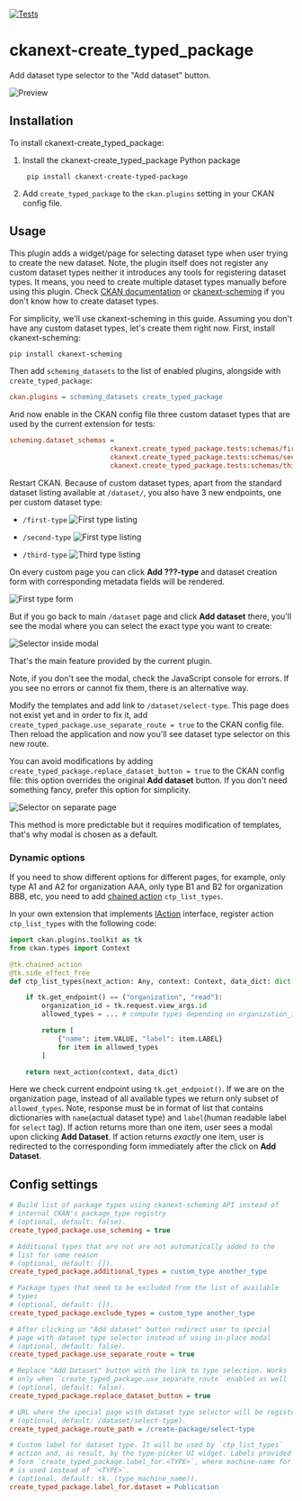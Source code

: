 [![Tests](https://github.com/DataShades/ckanext-create_typed_package/actions/workflows/test.yml/badge.svg?branch=master)](https://github.com/DataShades/ckanext-create_typed_package/actions)

# ckanext-create_typed_package


Add dataset type selector to the "Add dataset" button.

![Preview](https://github.com/DataShades/ckanext-create_typed_package/raw/master/selector.png)


## Installation

To install ckanext-create_typed_package:

1. Install the ckanext-create_typed_package Python package

		pip install ckanext-create-typed-package

1. Add ``create_typed_package`` to the ``ckan.plugins`` setting in your CKAN
   config file.


## Usage

This plugin adds a widget/page for selecting dataset type when user trying to
create the new dataset. Note, the plugin itself does not register any custom
dataset types neither it introduces any tools for registering dataset types. It
means, you need to create multiple dataset types manually before using this
plugin. Check [CKAN
documentation](https://docs.ckan.org/en/2.11/extensions/remote-config-update.html)
or [ckanext-scheming](https://github.com/ckan/ckanext-scheming) if you don't
know how to create dataset types.

For simplicity, we'll use ckanext-scheming in this guide. Assuming you don't
have any custom dataset types, let's create them right now. First, install
ckanext-scheming:

```sh
pip install ckanext-scheming
```

Then add `scheming_datasets` to the list of enabled plugins, alongside with
`create_typed_package`:

```ini
ckan.plugins = scheming_datasets create_typed_package
```

And now enable in the CKAN config file three custom dataset types that are used
by the current extension for tests:

```ini
scheming.dataset_schemas =
                         ckanext.create_typed_package.tests:schemas/first.yaml
                         ckanext.create_typed_package.tests:schemas/second.yaml
                         ckanext.create_typed_package.tests:schemas/third.yaml
```

Restart CKAN. Because of custom dataset types, apart from the standard dataset
listing available at `/dataset/`, you also have 3 new endpoints, one per custom
dataset type:

* `/first-type`
  ![First type listing](https://github.com/DataShades/ckanext-create_typed_package/raw/master/img/first-type-listing.png)
* `/second-type`
  ![First type listing](https://github.com/DataShades/ckanext-create_typed_package/raw/master/img/second-type-listing.png)

* `/third-type`
  ![Third type listing](https://github.com/DataShades/ckanext-create_typed_package/raw/master/img/third-type-listing.png)


On every custom page you can click **Add ???-type** and dataset creation form
with corresponding metadata fields will be rendered.

![First type form](https://github.com/DataShades/ckanext-create_typed_package/raw/master/img/first-type-form.png)

But if you go back to main `/dataset` page and click **Add dataset** there,
you'll see the modal where you can select the exact type you want to create:

![Selector inside modal](https://github.com/DataShades/ckanext-create_typed_package/raw/master/img/modal.png)

That's the main feature provided by the current plugin.

Note, if you don't see the modal, check the JavaScript console for errors. If
you see no errors or cannot fix them, there is an alternative way.

Modify the templates and add link to `/dataset/select-type`. This page does
not exist yet and in order to fix it, add
`create_typed_package.use_separate_route = true` to the CKAN config file. Then
reload the application and now you'll see dataset type selector on this new
route.

You can avoid modifications by adding
`create_typed_package.replace_dataset_button = true` to the CKAN config file:
this option overrides the original **Add dataset** button. If you don't need
something fancy, prefer this option for simplicity.

![Selector on separate page](https://github.com/DataShades/ckanext-create_typed_package/raw/master/img/separate-route.png)

This method is more predictable but it requires modification of templates,
that's why modal is chosen as a default.

### Dynamic options

If you need to show different options for different pages, for example, only
type A1 and A2 for organization AAA, only type B1 and B2 for organization BBB,
etc, you need to add [chained
action](https://docs.ckan.org/en/2.11/extensions/plugins-toolkit.html#ckan.plugins.toolkit.ckan.plugins.toolkit.chained_action)
`ctp_list_types`.

In your own extension that implements
[IAction](https://docs.ckan.org/en/2.11/extensions/plugin-interfaces.html#ckan.plugins.interfaces.IActions)
interface, register action `ctp_list_types` with the following code:

```py
import ckan.plugins.toolkit as tk
from ckan.types import Context

@tk.chained_action
@tk.side_effect_free
def ctp_list_types(next_action: Any, context: Context, data_dict: dict[str, Any]):

    if tk.get_endpoint() == ("organization", "read"):
        organization_id = tk.request.view_args.id
        allowed_types = ... # compute types depending on organization_id

        return [
            {"name": item.VALUE, "label": item.LABEL}
            for item in allowed_types
        ]

    return next_action(context, data_dict)
```

Here we check current endpoint using `tk.get_endpoint()`. If we are on the
organization page, instead of all available types we return only subset of
`allowed_types`. Note, response must be in format of list that contains
dictionaries with `name`(actual dataset type) and `label`(human readable label
for `select` tag). If action returns more than one item, user sees a modal upon
clicking **Add Dataset**. If action returns *exactly* one item, user is
redirected to the corresponding form immediately after the click on **Add
Dataset**.

## Config settings

```ini
# Build list of package types using ckanext-scheming API instead of
# internal CKAN's package_type registry
# (optional, default: false).
create_typed_package.use_scheming = true

# Additional types that are not are not automatically added to the
# list for some reason
# (optional, default: []).
create_typed_package.additional_types = custom_type another_type

# Package types that need to be excluded from the list of available
# types
# (optional, default: []).
create_typed_package.exclude_types = custom_type another_type

# After clicking on "Add dataset" button redirect user to special
# page with dataset type selector instead of using in-place modal
# (optional, default: false).
create_typed_package.use_separate_route = true

# Replace "Add Dataset" button with the link to type selection. Works
# only when `create_typed_package.use_separate_route` enabled as well
# (optional, default: false).
create_typed_package.replace_dataset_button = true

# URL where the special page with dataset type selector will be registered.
# (optional, default: /dataset/select-type).
create_typed_package.route_path = /create-package/select-type

# Custom label for dataset type. It will be used by `ctp_list_types`
# action and, as result, by the type-picker UI widget. Labels provided in a
# form `create_typed_package.label_for.<TYPE>`, where machine-name for a type
# is used instead of `<TYPE>`.
# (optional, default: tk._(type_machine_name)).
create_typed_package.label_for.dataset = Publication
```
